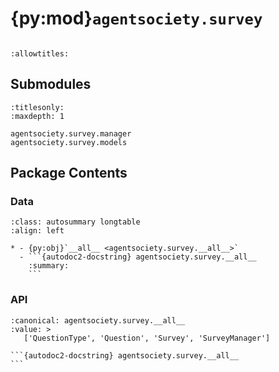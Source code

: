 # {py:mod}`agentsociety.survey`

```{py:module} agentsociety.survey
```

```{autodoc2-docstring} agentsociety.survey
:allowtitles:
```

## Submodules

```{toctree}
:titlesonly:
:maxdepth: 1

agentsociety.survey.manager
agentsociety.survey.models
```

## Package Contents

### Data

````{list-table}
:class: autosummary longtable
:align: left

* - {py:obj}`__all__ <agentsociety.survey.__all__>`
  - ```{autodoc2-docstring} agentsociety.survey.__all__
    :summary:
    ```
````

### API

````{py:data} __all__
:canonical: agentsociety.survey.__all__
:value: >
   ['QuestionType', 'Question', 'Survey', 'SurveyManager']

```{autodoc2-docstring} agentsociety.survey.__all__
```

````
